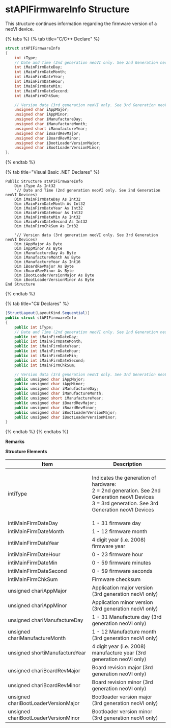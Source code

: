 # stAPIFirmwareInfo Structure

This structure continues information regarding the firmware version of a neoVI device.

{% tabs %}
{% tab title="C/C++ Declare" %}
```cpp
struct stAPIFirmwareInfo
{
    int iType;
    // Date and Time (2nd generation neoVI only. See 2nd Generation neoVI Devices)
    int iMainFirmDateDay;
    int iMainFirmDateMonth;
    int iMainFirmDateYear;
    int iMainFirmDateHour;
    int iMainFirmDateMin;
    int iMainFirmDateSecond;
    int iMainFirmChkSum;

    // Version data (3rd generation neoVI only. See 3rd Generation neoVI Devices)
    unsigned char iAppMajor;
    unsigned char iAppMinor;
    unsigned char iManufactureDay;
    unsigned char iManufactureMonth;
    unsigned short iManufactureYear;
    unsigned char iBoardRevMajor;
    unsigned char iBoardRevMinor;
    unsigned char iBootLoaderVersionMajor;
    unsigned char iBootLoaderVersionMinor;
};
```
{% endtab %}

{% tab title="Visual Basic .NET Declares" %}
```vbnet
Public Structure stAPIFirmwareInfo
    Dim iType As Int32
    '// Date and Time (2nd generation neoVI only. See 2nd Generation neoVI Devices)
    Dim iMainFirmDateDay As Int32
    Dim iMainFirmDateMonth As Int32
    Dim iMainFirmDateYear As Int32
    Dim iMainFirmDateHour As Int32
    Dim iMainFirmDateMin As Int32
    Dim iMainFirmDateSecond As Int32
    Dim iMainFirmChkSum As Int32

    '// Version data (3rd generation neoVI only. See 3rd Generation neoVI Devices)
    Dim iAppMajor As Byte
    Dim iAppMinor As Byte
    Dim iManufactureDay As Byte
    Dim iManufactureMonth As Byte
    Dim iManufactureYear As Int16
    Dim iBoardRevMajor As Byte
    Dim iBoardRevMinor As Byte
    Dim iBootLoaderVersionMajor As Byte
    Dim iBootLoaderVersionMinor As Byte
End Structure
```
{% endtab %}

{% tab title="C# Declares" %}
```csharp
[StructLayout(LayoutKind.Sequential)]
public struct stAPIFirmwareInfo
{
    public int iType;
    // Date and Time (2nd generation neoVI only. See 2nd Generation neoVI Devices)
    public int iMainFirmDateDay;
    public int iMainFirmDateMonth;
    public int iMainFirmDateYear;
    public int iMainFirmDateHour;
    public int iMainFirmDateMin;
    public int iMainFirmDateSecond;
    public int iMainFirmChkSum;

    // Version data (3rd generation neoVI only. See 3rd Generation neoVI Devices)
    public unsigned char iAppMajor;
    public unsigned char iAppMinor;
    public unsigned char iManufactureDay;
    public unsigned char iManufactureMonth;
    public unsigned short iManufactureYear;
    public unsigned char iBoardRevMajor;
    public unsigned char iBoardRevMinor;
    public unsigned char iBootLoaderVersionMajor;
    public unsigned char iBootLoaderVersionMinor;
}
```
{% endtab %}
{% endtabs %}

**Remarks**

**Structure Elements**

| Item                                 | Description                                                                                                                                                  |
| ------------------------------------ | ------------------------------------------------------------------------------------------------------------------------------------------------------------ |
| intiType                             | <p>Indicates the generation of hardware:<br>2 = 2nd generation. See 2nd Generation neoVI Devices<br>3 = 3rd generation. See 3rd Generation neoVI Devices</p> |
| intiMainFirmDateDay                  | 1 - 31 firmware day                                                                                                                                          |
| intiMainFirmDateMonth                | 1 - 12 firmware month                                                                                                                                        |
| intiMainFirmDateYear                 | 4 digit year (i.e. 2008) firmware year                                                                                                                       |
| intiMainFirmDateHour                 | 0 - 23 firmware hour                                                                                                                                         |
| intiMainFirmDateMin                  | 0 - 59 firmware minutes                                                                                                                                      |
| intiMainFirmDateSecond               | 0 - 59 firmware seconds                                                                                                                                      |
| intiMainFirmChkSum                   | Firmware checksum                                                                                                                                            |
| unsigned chariAppMajor               | Application major version (3rd generation neoVI only)                                                                                                        |
| unsigned chariAppMinor               | Application minor version (3rd generation neoVI only)                                                                                                        |
| unsigned chariManufactureDay         | 1 - 31 Manufacture day (3rd generation neoVI only)                                                                                                           |
| unsigned chariManufactureMonth       | 1 - 12 Manufacture month (3rd generation neoVI only)                                                                                                         |
| unsigned shortiManufactureYear       | 4 digit year (i.e. 2008) manufacture year (3rd generation neoVI only)                                                                                        |
| unsigned chariBoardRevMajor          | Board revision major (3rd generation neoVI only)                                                                                                             |
| unsigned chariBoardRevMinor          | Board revision minor (3rd generation neoVI only)                                                                                                             |
| unsigned chariBootLoaderVersionMajor | Bootloader version major (3rd generation neoVI only)                                                                                                         |
| unsigned chariBootLoaderVersionMinor | Bootloader version minor (3rd generation neoVI only)                                                                                                         |
